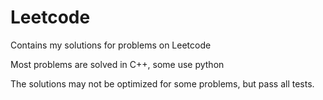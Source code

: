 # Leetcode
Contains my solutions for problems on Leetcode

Most problems are solved in C++, some use python

The solutions may not be optimized for some problems, but pass all tests.
